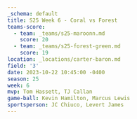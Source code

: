 ```yaml
---
_schema: default
title: S25 Week 6 - Coral vs Forest
teams-score:
  - team: _teams/s25-maroonn.md
    score: 20
  - team: _teams/s25-forest-green.md
    score: 19
location: _locations/carter-baron.md
field: '3'
date: 2023-10-22 10:45:00 -0400
season: 25
week: 6
mvp: Tom Hassett, TJ Callan
game-ball: Kevin Hamilton, Marcus Lewis
sportsperson: JC Chiuco, Levert James
---
```

